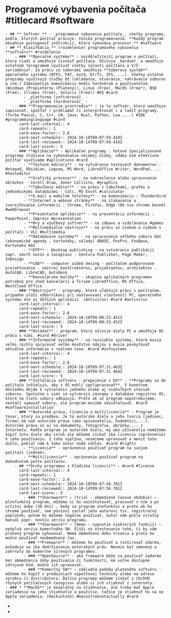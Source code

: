 # Programové vybavenia počítača #titlecard #software
	- ## **_Softvér_** - _programové vybavenie počítača_, všetky programy, podľa, ktorých počítač pracuje. Vzniká programovaním. **Každý program obsahuje postupnosť inštrukcií, ktorú vykonáva procesor.** #software
	- ## **_Klasifkácia_** (rozdelenie) programového vybavenia - **softvéru** #rozdelenie
		- ### **Operačné systémy** : najdôležitejší program v počítači, ktorý riadi a umožňuje činnosť počítača. Oživuje _hardvér_ a umožňuje ostatným *programom využívať všetky súčasti počítača a V/V zariadenia*. Za prácu zo súborami umožňuje **Súborový systém** operačného systému (NTFS, FAT, ext4, btrfs, ZFS, ...). Všetky ostatné programy využívajú služby OS (ukladanie, otváranie, nahrávanie súborov a iné.) Zabezpečuje komunikáciu medzi hardvérom a používateľom.  (Windows (Propietárny (Platený)), Linux (Free), MacOS (Free*), BSD (Free), Illumos (Free), Solaris (Free)) #OS #card
			- _platforma (softvérová)_ -
			- _platforma (hardvérová)_ -
		- ### **Programovacie prostredia** : je to softvér, ktorý umožňuje zapisovať, spúšťať ( prekladať či interpretovať ) a ladiť programy. (Turbo Pascal, C, C++, C#, Java, Rust, Python, Lua ,...) #IDE #programminglanguage #card
		  card-last-interval:: 4
		  card-repeats:: 1
		  card-ease-factor:: 2.6
		  card-next-schedule:: 2024-10-18T09:07:59.410Z
		  card-last-reviewed:: 2024-10-14T09:07:59.410Z
		  card-last-score:: 5
		- ### **Aplikácie** - Aplikačné programy : hotové špecializované programy slúžiace na vykonávanie nejakej úlohy, vďaka ním efektívne počítač využívame #aplications #card
			- **Textové editory** - na vytváranie textových dokumentov - Notepad, Obsidian, Logseq, MS Word, LibreOffice Writer, WordPad, ... #texteditor
			- **Grafický procesor** - na nakreslenie alebo spracovanie obrázkov - Corell Draw, Zoner Callisto, #graphics
			- **Tabuľkový editor** - na prácu z tabuľkami, grafmi a jednoduchými databázami - Calc, MS Excel #calculator
			- **E-mail a mobilné telefóny** - na komunikáciu : Thunderbird
			- **Internet a webové stránky** - na získavanie a zverejňovanie informácií : Chrome, Firefox, Edge (OG nie chrome based) #webbrowser
			- **Prezentačné aplikácie** - na prezentáciu informácií : PowerPoint, Impress #presentation
			- **Hry a výučbový softvér** - na zábavu a vzdelávanie #games
			- **Multimediálne nástroje** - na prácu so zvukom a videom v počítači : VLC #multimedia
			- **Databázové systémy** - na spracovanie veľkého súboru dát (ekonomické agendy , kartotéky, sklady) dBASE, FoxPro, FoxBase, Kartoteka 602
			- **DTP** - Desktop publishing - na vytváranie publikácií napr. návrh novín a časopisov - Ventura Publisher, Page Maker, InDesign
			- **CAD** - computer aided desing - počítačom podporované projektovanie - nástroj konštruktérov, projektantov, architektov - AutoCAD. LibreCAD, Autodesk
			- **Kancelárske balíky** - skupina aplikačných programov potrebný pre chod kancelárií a firiem LibreOffice, MS Office, NextCloud Office
		- ### **Nástroje** - programy, ktoré uľahčujú prácu s počítačom, prípadne slúži odborníkovi pri nastavovaní vlastností PC, operačného systému ale aj ďaľších aplikácií. (Antivírus) #card #antivirus
		  card-last-interval:: 4
		  card-repeats:: 1
		  card-ease-factor:: 2.6
		  card-next-schedule:: 2024-10-18T09:08:23.451Z
		  card-last-reviewed:: 2024-10-14T09:08:23.452Z
		  card-last-score:: 5
		- ### **Ovládač** - program, ktorý oživuje diely PC a umožňuje OS prácu s nimi. #card #driver
		- ### **Informačné systémy** - sú rozsiahle systémy, ktoré musia veľmi rýchlo spracovať veľké množstvo údajov a musia poskytovať aktuálne informácie v reálnom čase. #card #infsystems
		  card-last-interval:: 4
		  card-repeats:: 1
		  card-ease-factor:: 2.6
		  card-next-schedule:: 2024-10-18T09:07:31.463Z
		  card-last-reviewed:: 2024-10-14T09:07:31.464Z
		  card-last-score:: 5
		- ### **Inštalácia softvéru - prepojenie s OS** - **Programy sa do počítača inštalujú, aby s OS mohli spolupracovať**. V konečnom dôsledku dôjde k vytvoreniu jedného alebo aj niekoľkých stoviek súborov. Spoločne s nimi sa vytvárajú záznamy v databáze registrov OS, ktoré na tieto súbory odkazujú. Preto ak už program nepotrebujeme, nestačí vymazať súbory, ale program musíme odinštalovať. #card #softwareinstallation
		- ### **Autorské práva, licencia a multilicencia** - Program je tovar, ktorý sa predáva. Je to autorské dielo a jeho tvorca (jedinec, firma) má naň autorské práva (ako spisovatelia, hudobníci,...). Autorské práva sú aj na dokumenty, fotografie, obrázky,... z Internetu. Keďže program je autorské dielo, my ako užívatelia nemôžeme kúpiť toto dielo ako celok ale môžeme získať iba licenciu (oprávnenie) k jeho používaniu. Z toho vyplýva, nesmieme upravovať a meniť toto dielo, pokiaľ nám k tomu autor nadá súhlas. #card #rights
			- **Licencia** - oprávnenie používať program na svojom počítači (jednom).
			- **Multilicencia** - oprávnenie používať program na dohodnutom počte počítačov.
		- ## **Druhy programov z hľadiska licencií** - #card #license
		  card-last-interval:: 4
		  card-repeats:: 1
		  card-ease-factor:: 2.6
		  card-next-schedule:: 2024-10-18T09:07:56.781Z
		  card-last-reviewed:: 2024-10-14T09:07:56.781Z
		  card-last-score:: 5
			- ### **Shareware** – (trial - obmedzené časové obdobie) – plnofunkčný program, môžeme si ho nainštalovať, pracovať s ním a po určitej dobe (30 dní) , kedy sa program znefunkční a preto ak ho chceme používať, sme povinní zaslať jeho autorovi tzv. registračný poplatok; potom ho môžeme legálne používať, autor nám pošle stručný manuál popr. novšiu verziu programu.
			- ### **Shareware** – (demo – vypnutie niektorých funkcií) – neúplná verzia komerčného SW. Slúži na otestovanie toho, či by vám platený program vyhovoval. Nemá obmedzenú dobu trvania a preto ho možno používať neobmedzený čas.
			- ### **Freeware** – môžeme ho používať a rozširovať zdarma, požaduje sa iba dodržiavanie autorských práv. Nesmie byť zmenený a zahrnutý do komerčne šírených programov.
			- ### **OpenSource** - ako freeware môže sa používať zadarmo bez obmedzenia doby používania či funkčnosti, má voľne dostupné zdrojové kód, možno ich upravovať.
			- ### **Komerčný SW** – základná podoba plateného softvéru - môžeme ho kúpiť v predajniach výpočtovej techniky alebo na adrese výrobcu či distribútora. Ďalšie programy môžeme získať z CD/DVD rôznych počítačových časopisov alebo si ich stiahnuť z internetu.
	- ### * **MacOS** je bezplatný na stiahnutie, ale treba mať Apple zariadenie na jeho stiahnutie a použitie, tažšie je stiahnuť ho na ne Apple zariadenia. (Hackintosh) #macosfreenotactually #card
-
-